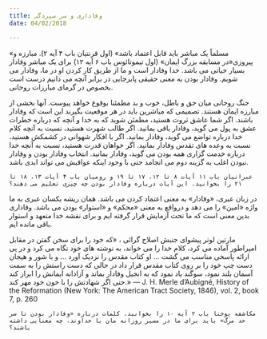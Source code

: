 ```yaml
---
title: وفاداری و سر سپردگی
date: 04/02/2018

---
```


«مسلماً یک مباشر باید قابل اعتماد باشد» (اول قرنتیان باب ۴ آیه ۲). مبارزه و پیروزی«در مسابقه بزرگ ایمان» (اول تیموتائوس باب ۶ آیه ۱۲) برای یک مباشر وفادار بسیار حیاتی می باشد. خدا وفادار است و ما از طریق کار کردن او در ما، وفادار می شویم. وفادار بودن به معنی حقیقی پابرجایی در برابر آنچه می دانیم درست است بخصوص در گرمای مبارزات روحانی.

جنگ روحانی میان حق و باطل، خوب و بد مطمئنا بوقوع خواهد پیوست. آنها بخشی از مبارزه ایمان هستند. تصمیمی که مباشرین باید در هر موقعیت بگیرند این است که وفادار باشند. اگر شما عاشق ثروت هستید، مطمئن شوید که به خدا و آنچه که درباره خطرات عشق به پول می گوید، وفادار باقی بمانید. اگر طالب شهرت هستید، نسبت به آنچه کلام خدا درباره تواضع می گوید، وفادار بمانید. اگر با افکار شهوانی در کشمکش هستید، نسبت به وعده های تقدس وفادار بمانید. اگر خواهان قدرت هستید، نسبت به آنچه خدا درباره خدمت گزاری همه بودن می گوید، وفادار بمانید. انتخاب وفادار بودن و وفادار نبودن اغلب به گزینه دوم می انجامد حتی با وجود اینکه عواقبش می تواند ابدی باشد.

`عبرانیان باب ۱۱ آیات ۸ تا ۱۲، ۱۷ تا ۱۹ و رومیان باب ۴ آیات ۱۳، ۱۸ تا ۲۱ را بخوانید. این آیات درباره وفادار بودن چه چیزی تعلیم می دهند؟`

در زبان عبری، «وفادار» به معنی اعتماد کردن می باشد. همان ریشه یکسان عبری به ما واژه «امین» را می دهد و درواقع به معنی «محکم» و «استوار» بودن می باشد. وفاداری بدین معنی است که ما تحت آزمایش قرار گرفته ایم و برای نقشه خدا متعهد و استوار باقی مانده ایم.

مارتین لوتر پیشوای جنبش اصلاح گرائی ، «که خود را برای سخن گفتن در مقابل امپراطور آماده می کرد، کلام خدا را می خواند، به نوشته های خود نگاه می کرد و در پی ارائه پاسخی مناسب می گشت ... او کتاب مقدس را نزدیک آورد ... و با شور و هیجان دست چپ خود را بر روی کتاب مقدس قرار داد در حالی که دست راستش را به سمت آسمان بلند نمود، سوگند یاد نمود که به انجیل وفادار بماند و آزادانه ایمانش را ابراز کند حتی اگر شهادتش را با خون خود مهر کند.» — J. H. Merle d’Aubigné, History of the Reformation (New York: The American Tract Society, 1846), vol. 2, book 7, p. 260

`مکاشفه یوحنا باب ۲ آیه ۱۰ را بخوانید. کلمات درباره «وفادار بودن تا سر حد مرگ» باید برای ما در مسیر روزانه مان با خداوند، چه معنایی داشته باشند؟`